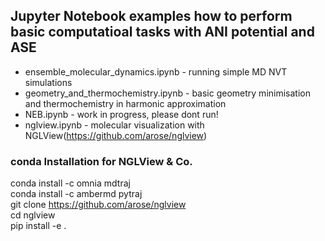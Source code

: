 ## Jupyter Notebook examples how to perform basic computatioal tasks with ANI potential and ASE

* ensemble_molecular_dynamics.ipynb - running simple MD NVT simulations
* geometry_and_thermochemistry.ipynb - basic geometry minimisation and thermochemistry in harmonic approximation
* NEB.ipynb - work in progress, please dont run!
* nglview.ipynb - molecular visualization with NGLView(https://github.com/arose/nglview)

### conda Installation for NGLView & Co.

conda install -c omnia mdtraj<br/>
conda install -c ambermd pytraj<br/>
git clone https://github.com/arose/nglview<br/>
cd nglview<br/>
pip install -e .<br/>


